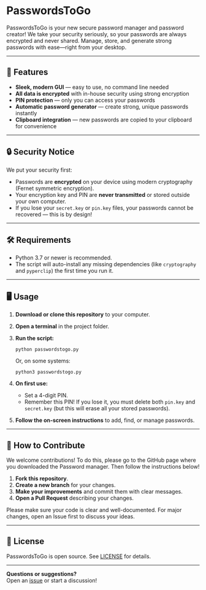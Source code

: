 # PasswordsToGo

PasswordsToGo is your new secure password manager and password creator! We take your security seriously, so your passwords are always encrypted and never shared. Manage, store, and generate strong passwords with ease—right from your desktop.

---

## 🚀 Features
- **Sleek, modern GUI** — easy to use, no command line needed
- **All data is encrypted** with in-house security using strong encryption
- **PIN protection** — only you can access your passwords
- **Automatic password generator** — create strong, unique passwords instantly
- **Clipboard integration** — new passwords are copied to your clipboard for convenience

---

## 🔒 Security Notice

We put your security first:
- Passwords are **encrypted** on your device using modern cryptography (Fernet symmetric encryption).
- Your encryption key and PIN are **never transmitted** or stored outside your own computer.
- If you lose your `secret.key` or `pin.key` files, your passwords cannot be recovered — this is by design!

---

## 🛠️ Requirements

- Python 3.7 or newer is recommended.
- The script will auto-install any missing dependencies (like `cryptography` and `pyperclip`) the first time you run it.

---

## 🖥️ Usage

1. **Download or clone this repository** to your computer.
2. **Open a terminal** in the project folder.
3. **Run the script:**

   ```
   python passwordstogo.py
   ```

   Or, on some systems:
   ```
   python3 passwordstogo.py
   ```

4. **On first use:**  
   - Set a 4-digit PIN.  
   - Remember this PIN! If you lose it, you must delete both `pin.key` and `secret.key` (but this will erase all your stored passwords).
5. **Follow the on-screen instructions** to add, find, or manage passwords.

---

## 🤝 How to Contribute

We welcome contributions! To do this, please go to the GitHub page where you downloaded the Password manager. Then follow the instructions below!

1. **Fork this repository**.
2. **Create a new branch** for your changes.
3. **Make your improvements** and commit them with clear messages.
4. **Open a Pull Request** describing your changes.

Please make sure your code is clear and well-documented. For major changes, open an Issue first to discuss your ideas.

---

## 📃 License

PasswordsToGo is open source. See [LICENSE](LICENSE) for details.

---

**Questions or suggestions?**  
Open an [issue](https://github.com/Player52/PasswordsToGo/issues) or start a discussion!
